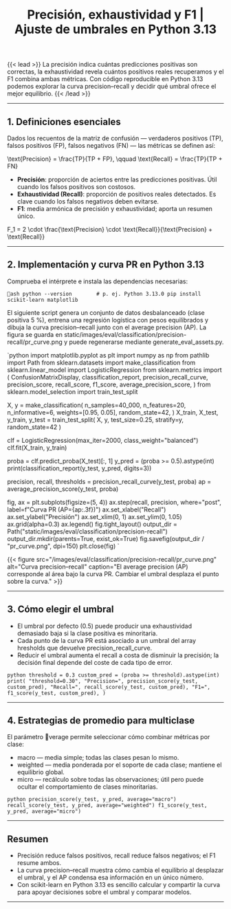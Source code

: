 ﻿---
title: "Precisión, exhaustividad y F1 | Ajuste de umbrales en Python 3.13"
linkTitle: "Precision-Recall"
seo_title: "Precisión, exhaustividad y F1 | Ajuste de umbrales en Python 3.13"
pre: "4.3.2 "
weight: 2
---

{{< lead >}}
La precisión indica cuántas predicciones positivas son correctas, la exhaustividad revela cuántos positivos reales recuperamos y el F1 combina ambas métricas. Con código reproducible en Python 3.13 podemos explorar la curva precision–recall y decidir qué umbral ofrece el mejor equilibrio.
{{< /lead >}}

---

## 1. Definiciones esenciales

Dados los recuentos de la matriz de confusión — verdaderos positivos (TP), falsos positivos (FP), falsos negativos (FN) — las métricas se definen así:


\text{Precision} = \frac{TP}{TP + FP}, \qquad
\text{Recall} = \frac{TP}{TP + FN}


- **Precisión**: proporción de aciertos entre las predicciones positivas. Útil cuando los falsos positivos son costosos.
- **Exhaustividad (Recall)**: proporción de positivos reales detectados. Es clave cuando los falsos negativos deben evitarse.
- **F1**: media armónica de precisión y exhaustividad; aporta un resumen único.


F_1 = 2 \cdot \frac{\text{Precision} \cdot \text{Recall}}{\text{Precision} + \text{Recall}}


---

## 2. Implementación y curva PR en Python 3.13

Comprueba el intérprete e instala las dependencias necesarias:

`ash
python --version        # p. ej. Python 3.13.0
pip install scikit-learn matplotlib
`

El siguiente script genera un conjunto de datos desbalanceado (clase positiva 5 %), entrena una regresión logística con pesos equilibrados y dibuja la curva precision–recall junto con el average precision (AP). La figura se guarda en static/images/eval/classification/precision-recall/pr_curve.png y puede regenerarse mediante generate_eval_assets.py.

`python
import matplotlib.pyplot as plt
import numpy as np
from pathlib import Path
from sklearn.datasets import make_classification
from sklearn.linear_model import LogisticRegression
from sklearn.metrics import (
    ConfusionMatrixDisplay,
    classification_report,
    precision_recall_curve,
    precision_score,
    recall_score,
    f1_score,
    average_precision_score,
)
from sklearn.model_selection import train_test_split

X, y = make_classification(
    n_samples=40_000,
    n_features=20,
    n_informative=6,
    weights=[0.95, 0.05],
    random_state=42,
)
X_train, X_test, y_train, y_test = train_test_split(
    X, y, test_size=0.25, stratify=y, random_state=42
)

clf = LogisticRegression(max_iter=2000, class_weight="balanced")
clf.fit(X_train, y_train)

proba = clf.predict_proba(X_test)[:, 1]
y_pred = (proba >= 0.5).astype(int)
print(classification_report(y_test, y_pred, digits=3))

precision, recall, thresholds = precision_recall_curve(y_test, proba)
ap = average_precision_score(y_test, proba)

fig, ax = plt.subplots(figsize=(5, 4))
ax.step(recall, precision, where="post", label=f"Curva PR (AP={ap:.3f})")
ax.set_xlabel("Recall")
ax.set_ylabel("Precisión")
ax.set_xlim(0, 1)
ax.set_ylim(0, 1.05)
ax.grid(alpha=0.3)
ax.legend()
fig.tight_layout()
output_dir = Path("static/images/eval/classification/precision-recall")
output_dir.mkdir(parents=True, exist_ok=True)
fig.savefig(output_dir / "pr_curve.png", dpi=150)
plt.close(fig)
`

{{< figure src="/images/eval/classification/precision-recall/pr_curve.png" alt="Curva precision–recall" caption="El average precision (AP) corresponde al área bajo la curva PR. Cambiar el umbral desplaza el punto sobre la curva." >}}

---

## 3. Cómo elegir el umbral

- El umbral por defecto (0.5) puede producir una exhaustividad demasiado baja si la clase positiva es minoritaria.
- Cada punto de la curva PR está asociado a un umbral del array 	hresholds que devuelve precision_recall_curve.
- Reducir el umbral aumenta el recall a costa de disminuir la precisión; la decisión final depende del coste de cada tipo de error.

`python
threshold = 0.3
custom_pred = (proba >= threshold).astype(int)
print(
    "threshold=0.30",
    "Precision=", precision_score(y_test, custom_pred),
    "Recall=", recall_score(y_test, custom_pred),
    "F1=", f1_score(y_test, custom_pred),
)
`

---

## 4. Estrategias de promedio para multiclase

El parámetro verage permite seleccionar cómo combinar métricas por clase:

- macro — media simple; todas las clases pesan lo mismo.
- weighted — media ponderada por el soporte de cada clase; mantiene el equilibrio global.
- micro — recálculo sobre todas las observaciones; útil pero puede ocultar el comportamiento de clases minoritarias.

`python
precision_score(y_test, y_pred, average="macro")
recall_score(y_test, y_pred, average="weighted")
f1_score(y_test, y_pred, average="micro")
`

---

## Resumen

- Precisión reduce falsos positivos, recall reduce falsos negativos; el F1 resume ambos.
- La curva precision–recall muestra cómo cambia el equilibrio al desplazar el umbral, y el AP condensa esa información en un único número.
- Con scikit-learn en Python 3.13 es sencillo calcular y compartir la curva para apoyar decisiones sobre el umbral y comparar modelos.
---
